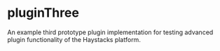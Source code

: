 # pluginThree
An example third prototype plugin implementation for testing advanced plugin functionality of the Haystacks platform.
